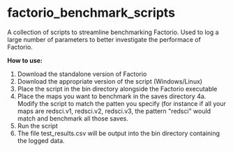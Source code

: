 # factorio_benchmark_scripts

A collection of scripts to streamline benchmarking Factorio. Used to log a large number of parameters to better investigate the performace of Factorio.

<b>How to use:</b>
1. Download the standalone version of Factorio
2. Download the appropriate version of the script (Windows/Linux)
3. Place the script in the bin directory alongside the Factorio executable
4. Place the maps you want to benchmark in the saves directory
4a. Modify the script to match the patten you specify (for instance if all your maps are redsci.v1, redsci.v2, redsci.v3, the pattern "redsci" would match and benchmark all those saves.
5. Run the script
6. The file test_results.csv will be output into the bin directory containing the logged data.
